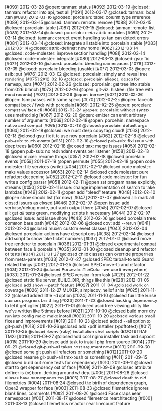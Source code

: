 [#093] 2012-03-28 @open: tanman: status
[#092] 2012-03-19 @closed: tanman: refactor into api, test all
[#091] 2012-03-17 @closed: tanman: local .tan
[#090] 2012-03-16 @closed: porcelain: table: column type inference
[#089] 2012-03-15 @closed: tanman: remote: remove
[#088] 2012-03-15 @closed: porcelain: table
[#087] 2012-03-15 @closed: tanman: remote: list
[#086] 2012-03-14 @closed: porcelain: meta attrib modules
[#085] 2012-03-14 @closed: tanman: correct event handling so tan can detect errors
[#084] 2012-03-14 @closed: integrate all stable into porcelain stable
[#083] 2012-03-14 @closed: attrib-definer: new home
[#082] 2012-03-14 @closed: code-molester: improve section handling
[#081] 2012-03-14 @closed: code-molester: integrate
[#080] 2012-03-13 @closed: gsu: fix
[#079] 2012-03-10 @closed: porcelain: bleeding namespaces
[#078] 2012-03-09 @closed: porcelain: bleeding (usable)
[#077] 2012-03-08 @open: asib: put
[#076] 2012-03-02 @closed: porcelain: simply and reveal tree rendering
[#075] 2012-02-16 @closed: porcelain: aliases, descs for namesp, acts
[#074] 2012-02-26 @closed: porcelain: get tree into stable from 026 branch
[#073] 2012-02-26 @open: git-viz: histree: (file tree with most recents)
[#072] 2012-02-26 @open: borrow
[#071] 2012-02-26 @open: fsm: passes with some specs
[#070] 2012-02-25 @open: face cli: compat back / fwds with porcelain
[#069] 2012-02-25 @open: porcelain: compat w/ face cli
[#068] 2012-02-24 @open: porcelain: without syntax uses method sig
[#067] 2012-02-20 @open: emitter can emit arbitrary number of arguments
[#066] 2012-02-18 @open: porcelain: namespace native and compat
[#065] 2012-02-18 @closed: porcelain: default args
[#064] 2012-02-18 @closed: we must deep copy tag cloud!
[#063] 2012-02-18 @closed gsu: fix it to use new porcelain
[#062] 2012-02-18 @closed pub-sub: touch events
[#061] 2012-02-18 @closed pub-sub: fix issue with deep trees
[#060] 2012-02-18 @closed tmx: merge issues
[#059] 2012-02-18 @open pub-sub: no redundant events per listener
[#058] 2012-02-18 @closed muxer: rename things
[#057] 2012-02-18 @closed porcelain: events
[#056] 2011-07-19 @open permute
[#055] 2012-02-18 @open code molester: file services (write)
[#054] 2012-02-17 @closed code molester: make values accessor
[#053] 2012-02-14 @closed code molester: pure refactor: deepening
[#052] 2012-02-11 @closed code molester: for fun write a config parser
[#051] 2012-02-11 @open set program name explicitly, streams
[#050] 2012-02-11 issue: change implementation of search to take lambdas
[#049] 2012-02-11 @open add "bleed" feature
[#048] 2012-02-10 @open show should list (for now)
[#047] 2012-02-07 @closed all: mark all closed issues as closed
[#046] 2012-02-07 @open issue: add verbose/debug mode, put such output there
[#045] 2012-02-07 @closed all: get *all* tests green, modifying scripts if necessary
[#044] 2012-02-07 @closed issue: add issue show
[#043] 2012-02-06 @closed porcelain tree: common base path
[#042] 2012-02-06 @closed cov: add --rerun
[#041] 2012-02-24 @closed muxer: custom event classes
[#040] 2012-02-04 @closed porcelain: actions have descriptions
[#038] 2012-02-04 @closed add script to show fake ticket numbers
[#037] 2012-01-31 @closed move tree renderer to porcelain
[#036] 2012-01-31 @closed experimental compat between face & porcelain
[#035] 2012-01-30 @closed cleanup and refactor of tests
[#034] 2012-01-27 @closed child classes can override properities from meta-parents
[#033] 2012-01-27 @closed SPEC tarball-to add Guard related things
[#032] 2012-01-25 @closed SPEC move-to and refactor
[#031] 2012-01-24 @closed Porcelain::TiteColor (we use it everywhere)
[#030] 2012-01-24 @closed SPEC version-from task
[#029] 2012-01-22 @closed static file server, BUILD_DIR, things like this
[#028] 2012-01-06 @closed add show --patch feature
[#027] 2011-01-04 @closed work on coverage
[#026] 2011-12-27 MUXER, simplecov, hellof shits
[#025] 2011-11-22 @closed added little -d option
[#024] 2011-11-10 @closed fun little kurse cusrses progress bar thing
[#023] 2011-11-22 @closed hacking dependency to let it get uglier
[#022] 2011-11-01 @closed ascii tree viewing utility like we've written like 5 times before
[#021] 2011-10-30 @closed build more dry run into config make make install
[#020] 2011-10-29 @closed various small fixes and improvements
[#019] 2011-10-28 @closed added --all option to git-push
[#018] 2011-10-26 @closed add xpdf installer (xpdftotext)
[#017] 2011-10-25 @closed rbenv (ruby) installation shell scripts (BOOTSTRAP TMX)
[#016] 2011-09-27 @closed add cool nginx installer task and support
[#015] 2011-10-29 @closed add task to install php from source
[#014] 2011-09-20 @closed git-push-all takes host argument now
[#013] 2011-09-20 @closed some git push all refactors or something
[#012] 2011-09-20 @closed rename git-push-all tmx-push or something
[#011] 2011-09-15 @closed build out some tests for dependency
[#010] 2011-09-11 @closed start to get dependency out of face
[#009] 2011-09-09 @closed attribute definer is (re)born. derking around w/ dep.
[#006] 2011-08-28 @closed aliases have namespaces too
[#005] 2011-08-27 @closed death to old filemetrics
[#004] 2011-08-24 @closed the birth of dependency graph, Open2 wrapper for face
[#003] 2011-08-23 @closed filemetrics ignores blank lines, comments
[#002] 2011-08-20 @closed Face craps near namespaces
[#001] 2011-08-17 @closed filemetrics rearchitecting
[#000] 2011-08-13 @closed filemetrics refactor near linecount feature
